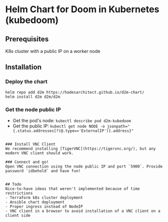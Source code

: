 # Helm Chart for Doom in Kubernetes (kubedoom)

## Prerequisites

K8s cluster with a public IP on a worker node

## Installation

### Deploy the chart
```
helm repo add d2m https://hadesarchitect.github.io/d2m-chart/
helm install d2m d2m/d2m
```

### Get the node public IP
- Get the pod's node: `kubectl describe pod d2m-kubedoom`
- Get the public IP: `kubectl get node NODE -o jsonpath="{.status.addresses[?(@.type=='ExternalIP')].address}"`
```

### Install VNC Client
We recommend installing [TigerVNC](https://tigervnc.org/), but any modern VNC client should work.

### Connect and go!
Open VNC connection using the node public IP and port `5900`. Provide password `idbehold` and have fun!


## Todo
Nice-to-have ideas that weren't implemented because of time restrictions
- Terraform k8s cluster deployment
- Ansible chart deployment
- Proper ingress instead of NodeIP
- VNC client in a browser to avoid installation of a VNC client on a client side